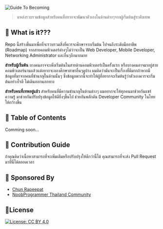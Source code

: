 ![Guide To Becoming](https://i.imgur.com/ng1MyRS.png)

> แหล่งรวบรวมข้อมูลสำหรับคนที่อยากจะพัฒนาตัวเองในด้านต่างๆจากผู้เริ่มต้นสู่ระดับเทพ

## 🚀 What is it???
Repo นี้สร้างขึ้นมาเพื่อที่จะรวบรวมสิ่งที่ควรจะศึกษาจากเริ่มต้น ไปจนถึงระดับมืออาชีพ (Roadmap) จากสายคอมพิวเตอร์ต่างๆไม่ว่าจะเป็น Web Developer, Mobile Developer, Networking Administrator และอื่นๆอีกมากมาย

**สำหรับผู้เริ่มต้น** บางคนอาจจะเพิ่งเริ่มต้นในสายด้านคอมพิวเตอร์เป็นครั้งแรก หรือบางคนอาจมาอยู่สายคอมพิวเตอร์นานแล้วแต่อยากจะลองศึกษาสาขาอื่นๆดูบ้าง ผมคิดว่ามันจะเป็นเรื่องที่ดีมากถ้าหากมีข้อมูลที่มาจากคนที่ชำนาญในด้านนั้นๆ ซึ่งข้อมูลพวกนี้จะทำให้ผู้ที่อยากจะเริ่มต้นรู้ว่าตัวเองควรจะเริ่มต้นอย่างไรดี ไม่เดินออกนอกทาง

**สำหรับคนที่เทพอยู่แล้ว** สำหรับคนที่มีความชำนาญในด้านต่างๆ ผมอยากจะให้ทุกคนมาช่วยกันแชร์ความรู้ มาช่วยกันปรับปรุงข้อมูลให้ดียิ่งๆขึ้นไป ช่วยกันพลักดัน Developer Community ในไทยให้กว้างขึ้น

## 🎨 Table of Contents
Comming soon...

## 👬 Contribution Guide
ถ้าคุณคิดว่าเนื้อหาสามารถที่จะเพิ่มเติมหรือปรับปรุงให้ดีกว่านี้ได้ คุณสามารถที่จะส่ง Pull Request มาที่นี่ได้ตลอดเวลา

## 👷 Sponsored By
- [Chun Rapeepat](https://facebook.com/chun42)
- [NoobProgrammer Thailand Community](https://www.facebook.com/groups/noobprogrammer/)


## 🚦License
[![License: CC BY 4.0](https://img.shields.io/badge/License-CC%20BY%204.0-lightgrey.svg)](https://creativecommons.org/licenses/by/4.0/)
